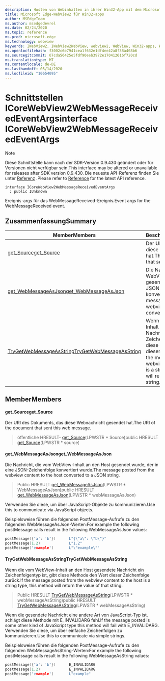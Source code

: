 ```yaml
---
description: Hosten von Webinhalten in ihrer Win32-App mit dem Microsoft Edge WebView2-Steuerelement
title: Microsoft Edge-WebView2 für Win32-apps
author: MSEdgeTeam
ms.author: msedgedevrel
ms.date: 02/24/2020
ms.topic: reference
ms.prod: microsoft-edge
ms.technology: webview
keywords: IWebView2, IWebView2WebView, webview2, WebView, Win32-apps, Win32, Edge, ICoreWebView2, ICoreWebView2Host, Browser-Steuerelement, Edge-HTML
ms.openlocfilehash: f3002c6e7941cea1f632e1df4ee42a8f38a468b6
ms.sourcegitcommit: 07cda56425e5fdf90eeb3972e17041261bf720cd
ms.translationtype: MT
ms.contentlocale: de-DE
ms.lasthandoff: 05/14/2020
ms.locfileid: "10654095"
---
```

# <span data-ttu-id="5a5bb-104">Schnittstellen ICoreWebView2WebMessageReceivedEventArgs</span><span class="sxs-lookup"><span data-stu-id="5a5bb-104">interface ICoreWebView2WebMessageReceivedEventArgs</span></span> 

> [!NOTE]
> <span data-ttu-id="5a5bb-105">Diese Schnittstelle kann nach der SDK-Version 0.9.430 geändert oder für Versionen nicht verfügbar sein.</span><span class="sxs-lookup"><span data-stu-id="5a5bb-105">This interface may be altered or unavailable for releases after SDK version 0.9.430.</span></span> <span data-ttu-id="5a5bb-106">Die neueste API-Referenz finden Sie unter [Referenz](../../../webview2-api-reference.md) .</span><span class="sxs-lookup"><span data-stu-id="5a5bb-106">Please refer to [Reference](../../../webview2-api-reference.md) for the latest API reference.</span></span>

```
interface ICoreWebView2WebMessageReceivedEventArgs
  : public IUnknown
```

<span data-ttu-id="5a5bb-107">Ereignis-args für das WebMessageReceived-Ereignis.</span><span class="sxs-lookup"><span data-stu-id="5a5bb-107">Event args for the WebMessageReceived event.</span></span>

## <span data-ttu-id="5a5bb-108">Zusammenfassung</span><span class="sxs-lookup"><span data-stu-id="5a5bb-108">Summary</span></span>

 <span data-ttu-id="5a5bb-109">Member</span><span class="sxs-lookup"><span data-stu-id="5a5bb-109">Members</span></span>                        | <span data-ttu-id="5a5bb-110">Beschreibungen</span><span class="sxs-lookup"><span data-stu-id="5a5bb-110">Descriptions</span></span>
--------------------------------|---------------------------------------------
[<span data-ttu-id="5a5bb-111">get_Source</span><span class="sxs-lookup"><span data-stu-id="5a5bb-111">get_Source</span></span>](#get_source) | <span data-ttu-id="5a5bb-112">Der URI des Dokuments, das diese Webnachricht gesendet hat.</span><span class="sxs-lookup"><span data-stu-id="5a5bb-112">The URI of the document that sent this web message.</span></span>
[<span data-ttu-id="5a5bb-113">get_WebMessageAsJson</span><span class="sxs-lookup"><span data-stu-id="5a5bb-113">get_WebMessageAsJson</span></span>](#get_webmessageasjson) | <span data-ttu-id="5a5bb-114">Die Nachricht, die vom WebView-Inhalt an den Host gesendet wurde, der in eine JSON-Zeichenfolge konvertiert wurde.</span><span class="sxs-lookup"><span data-stu-id="5a5bb-114">The message posted from the webview content to the host converted to a JSON string.</span></span>
[<span data-ttu-id="5a5bb-115">TryGetWebMessageAsString</span><span class="sxs-lookup"><span data-stu-id="5a5bb-115">TryGetWebMessageAsString</span></span>](#trygetwebmessageasstring) | <span data-ttu-id="5a5bb-116">Wenn die vom WebView-Inhalt an den Host gesendete Nachricht ein Zeichenfolgentyp ist, gibt diese Methode den Wert dieser Zeichenfolge zurück.</span><span class="sxs-lookup"><span data-stu-id="5a5bb-116">If the message posted from the webview content to the host is a string type, this method will return the value of that string.</span></span>

## <span data-ttu-id="5a5bb-117">Member</span><span class="sxs-lookup"><span data-stu-id="5a5bb-117">Members</span></span>

#### <span data-ttu-id="5a5bb-118">get_Source</span><span class="sxs-lookup"><span data-stu-id="5a5bb-118">get_Source</span></span> 

<span data-ttu-id="5a5bb-119">Der URI des Dokuments, das diese Webnachricht gesendet hat.</span><span class="sxs-lookup"><span data-stu-id="5a5bb-119">The URI of the document that sent this web message.</span></span>

> <span data-ttu-id="5a5bb-120">öffentliche HRESULT- [get_Source](#get_source)(LPWSTR \* Source)</span><span class="sxs-lookup"><span data-stu-id="5a5bb-120">public HRESULT [get_Source](#get_source)(LPWSTR \* source)</span></span>

#### <span data-ttu-id="5a5bb-121">get_WebMessageAsJson</span><span class="sxs-lookup"><span data-stu-id="5a5bb-121">get_WebMessageAsJson</span></span> 

<span data-ttu-id="5a5bb-122">Die Nachricht, die vom WebView-Inhalt an den Host gesendet wurde, der in eine JSON-Zeichenfolge konvertiert wurde.</span><span class="sxs-lookup"><span data-stu-id="5a5bb-122">The message posted from the webview content to the host converted to a JSON string.</span></span>

> <span data-ttu-id="5a5bb-123">Public HRESULT [get_WebMessageAsJson](#get_webmessageasjson)(LPWSTR \* WebMessageAsJson)</span><span class="sxs-lookup"><span data-stu-id="5a5bb-123">public HRESULT [get_WebMessageAsJson](#get_webmessageasjson)(LPWSTR \* webMessageAsJson)</span></span>

<span data-ttu-id="5a5bb-124">Verwenden Sie diese, um über JavaScript-Objekte zu kommunizieren.</span><span class="sxs-lookup"><span data-stu-id="5a5bb-124">Use this to communicate via JavaScript objects.</span></span>

<span data-ttu-id="5a5bb-125">Beispielsweise führen die folgenden PostMessage-Aufrufe zu den folgenden WebMessageAsJson-Werten:</span><span class="sxs-lookup"><span data-stu-id="5a5bb-125">For example the following postMessage calls result in the following WebMessageAsJson values:</span></span>

```cpp
postMessage({'a': 'b'})      L"{\"a\": \"b\"}"
postMessage(1.2)             L"1.2"
postMessage('example')       L"\"example\""
```

#### <span data-ttu-id="5a5bb-126">TryGetWebMessageAsString</span><span class="sxs-lookup"><span data-stu-id="5a5bb-126">TryGetWebMessageAsString</span></span> 

<span data-ttu-id="5a5bb-127">Wenn die vom WebView-Inhalt an den Host gesendete Nachricht ein Zeichenfolgentyp ist, gibt diese Methode den Wert dieser Zeichenfolge zurück.</span><span class="sxs-lookup"><span data-stu-id="5a5bb-127">If the message posted from the webview content to the host is a string type, this method will return the value of that string.</span></span>

> <span data-ttu-id="5a5bb-128">Public HRESULT [TryGetWebMessageAsString](#trygetwebmessageasstring)(LPWSTR \* webMessageAsString)</span><span class="sxs-lookup"><span data-stu-id="5a5bb-128">public HRESULT [TryGetWebMessageAsString](#trygetwebmessageasstring)(LPWSTR \* webMessageAsString)</span></span>

<span data-ttu-id="5a5bb-129">Wenn die gesendete Nachricht eine andere Art von JavaScript-Typ ist, schlägt diese Methode mit E_INVALIDARG fehl.</span><span class="sxs-lookup"><span data-stu-id="5a5bb-129">If the message posted is some other kind of JavaScript type this method will fail with E_INVALIDARG.</span></span> <span data-ttu-id="5a5bb-130">Verwenden Sie diese, um über einfache Zeichenfolgen zu kommunizieren.</span><span class="sxs-lookup"><span data-stu-id="5a5bb-130">Use this to communicate via simple strings.</span></span>

<span data-ttu-id="5a5bb-131">Beispielsweise führen die folgenden PostMessage-Aufrufe zu den folgenden WebMessageAsString-Werten:</span><span class="sxs-lookup"><span data-stu-id="5a5bb-131">For example the following postMessage calls result in the following WebMessageAsString values:</span></span>

```cpp
postMessage({'a': 'b'})      E_INVALIDARG
postMessage(1.2)             E_INVALIDARG
postMessage('example')       L"example"
```

